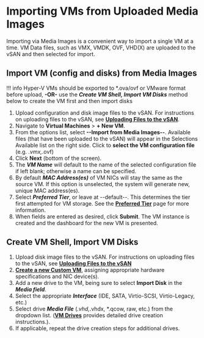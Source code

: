 # Importing VMs from Uploaded Media Images

Importing via Media Images is a convenient way to import a single VM at a time. VM Data files, such as VMX, VMDK, OVF, VHD(X) are uploaded to the vSAN and then selected for import.

## Import VM (config and disks) from Media Images

!!! info
    Hyper-V VMs should be exported to *.ova/ovf or VMware format before upload, **-OR-** use the ***Create VM Shell, Import VM Disks*** method below to create the VM first and then import disks

1. Upload configuration and disk image files to the vSAN. For instructions on uploading files to the vSAN, see [**Uploading Files to the vSAN**](/product-guide/storage/uploading-files-to-vsan).
2. Navigate to **Virtual Machines** > **+ New VM**.
3. From the options list, select **--Import from Media Images--**. Available files (that have been uploaded to the vSAN) will appear in the Selections Available list on the right side. Click to **select the VM configuration file** (e.g. *.vmx,*.ovf)
4. Click **Next** (bottom of the screen).
5. The ***VM Name*** will default to the name of the selected configuration file if left blank; otherwise a name can be specified.
6. By default ***MAC Address(es)*** of VM NICs will stay the same as the source VM. If this option is unselected, the system will generate new, unique MAC address(es).
7. Select ***Preferred Tier***, or leave at --default--. This determines the tier first attempted for VM storage. See the [**Preferred Tier**](/product-guide/storage/preferred-tiers) page for more information.
8. When fields are entered as desired, click **Submit**.
 The VM instance is created and the dashboard for the new VM is presented.

## Create VM Shell, Import VM Disks

1. Upload disk image files to the vSAN. For instructions on uploading files to the vSAN, see [**Uploading Files to the vSAN**](/product-guide/storage/uploading-files-to-vsan)
2. [**Create a new Custom VM**](/product-guide/virtual-machines/creating-vms#create-a-new-custom-vm), assigning appropriate hardware specifications and NIC device(s).
3. Add a new drive to the VM, being sure to select **Import Disk** in the ***Media field***.
4. Select the appropriate ***Interface*** (IDE, SATA, Virtio-SCSI, Virtio-Legacy, etc.)
5. Select drive ***Media File*** (*.vhd,*.vhdx, *.qcow, raw, etc.) from the dropdown list. ([**VM Drives**](/product-guide/virtual-machines/vm-drives) provides detailed drive creation instructions.).
6. If applicable, repeat the drive creation steps for additional drives.